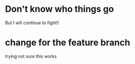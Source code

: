 # Don't know who things go

But I will continue to fight!!

# change for the feature branch
trying not sure this works
